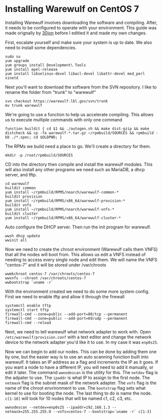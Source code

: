 # Installing Warewulf on CentOS 7
Installing Warewulf involves downloading the software and compiling. After, it needs to be configured to operate with your environment. This guide was made orignally by [30jon](https://github.com/30jon) before I editied it and made my own changes.

First, escalate yourself and make sure your system is up to date. We also need to install some dependencies.
```
sudo su
yum upgrade
yum groups install Development\ Tools
yum install epel-release
yum install libselinux-devel libacl-devel libattr-devel mod_perl xinetd
```
Next you'll want to download the software from the SVN repository. I like to rename the folder from "trunk" to "warewulf"
```
svn checkout https://warewulf.lbl.gov/svn/trunk
mv trunk warewulf
```
We're going to use a function to help us accelerate compiling. This allows us to execute multiple commands with only one command
```
function buildit { cd $1 && ./autogen.sh && make dist-gzip && make distcheck && cp -fa warewulf-*.tar.gz ~/rpmbuild/SOURCES && rpmbuild -bb ./*.spec; cd $OLDPWD; }
```
The RPMs we build need a place to go. We'll create a directory for them.
```
mkdir -p /root/rpmbuild/SOURCES
```
CD into the directory then compile and install the warewulf modules. This will also install any other programs we need such as MariaDB, a dhcp server, and tftp.
```
cd warewulf
buildit common
yum install ~/rpmbuild/RPMS/noarch/warewulf-common-*
buildit provision
yum install ~/rpmbuild/RPMS/x86_64/warewulf-provision-*
buildit vnfs
yum install ~/rpmbuild/RPMS/noarch/warewulf-vnfs-*
buildit cluster
yum install ~/rpmbuild/RPMS/x86_64/warewulf-cluster-*
```
Auto configure the DHCP server. Then run the init program for warewulf.
```
wwsh dhcp update
wwinit all
```
Now we need to create the chroot environment (Warewulf calls them VNFS) that all the nodes will boot from. This allows us edit a VNFS instead of needing to access every single node and edit them. We will name the VNFS "centos-7" and it will be stored under /var/chroots
```
wwmkchroot centos-7 /var/chroots/centos-7
wwvnfs --chroot /var/chroots/centos-7
wwbootstrap `uname -r`
```
With the environment created we need to do some more system config. First we need to enable tftp and allow it through the firewall
```
systemctl enable tftp
systemctl start tftp
firewall-cmd --zone=public --add-port=80/tcp --permanent
firewall-cmd --zone=public --add-port=69/udp --permanent
firewall-cmd --reload
```
Next, we need to tell warewulf what network adapter to work with. Open `/etc/warewulf/provision.conf` with a text editor and change the network device to the network adapter you'd like it to use. In my case it was `enp0s25`.

Now we can begin to add our nodes. This can be done by adding them one by one, but the easier way is to use an auto scanning function built into warewulf. It takes an IP address as a flag and increments the IP as it goes. If you want a node to have a different IP, you will need to add it manually, or edit it later. The command `wwnodescan` is the utility for this. The `netdev` flag is the adpater to use. The `ipaddr` is what IP to assign to the first node. The `netmask` flag is the subnet mask of the network adapter. The `vnfs` flag is the name of the chroot envrironment to use. The `bootstrap` flag sets what kernel to use for booting the node. The last thing to do is name the node. `c[1-10]` will look for 10 nodes that will be named c1, c2, c3, etc.
```
wwnodescan --netdev=enp0s25 --ipaddr=192.168.1.3 --netmask=255.255.255.0 --vnfs=centos-7 --bootstrap=`uname -r` c[1-3]
```
